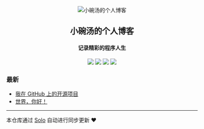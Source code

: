 <p align="center"><img alt="小碗汤的个人博客" src="https://static.b3log.org/images/brand/solo-32.png"></p><h2 align="center">
小碗汤的个人博客
</h2>

<h4 align="center">记录精彩的程序人生</h4>
<p align="center"><a title="小碗汤的个人博客" target="_blank" href="https://github.com/liabio/solo-blog"><img src="https://img.shields.io/github/last-commit/liabio/solo-blog.svg?style=flat-square&color=FF9900"></a>
<a title="GitHub repo size in bytes" target="_blank" href="https://github.com/liabio/solo-blog"><img src="https://img.shields.io/github/repo-size/liabio/solo-blog.svg?style=flat-square"></a>
<a title="Solo Version" target="_blank" href="https://github.com/b3log/solo/releases"><img src="https://img.shields.io/badge/solo-3.6.5-f1e05a.svg?style=flat-square&color=blueviolet"></a>
<a title="Hits" target="_blank" href="https://github.com/b3log/hits"><img src="https://hits.b3log.org/liabio/solo-blog.svg"></a></p>

### 最新

* [我在 GitHub 上的开源项目](http://blog.liabio.cn/my-github-repos)
* [世界，你好！](http://blog.liabio.cn/hello-solo)



---

本仓库通过 [Solo](https://github.com/b3log/solo) 自动进行同步更新 ❤️ 